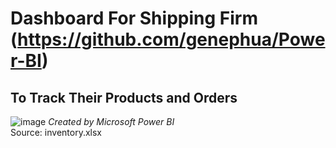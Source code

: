 # Dashboard For Shipping Firm (https://github.com/genephua/Power-BI)
## To Track Their Products and Orders
![image](https://user-images.githubusercontent.com/102946848/161509154-91a09060-7b26-406d-9ecf-61e98ed57b13.png)
*Created by Microsoft Power BI*
<br /> Source: inventory.xlsx 

